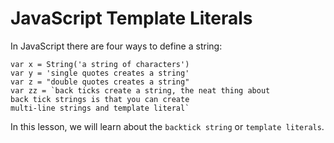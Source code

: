 # JavaScript Template Literals

In JavaScript there are four ways to define a string:

```
var x = String('a string of characters')
var y = 'single quotes creates a string'
var z = "double quotes creates a string"
var zz = `back ticks create a string, the neat thing about
back tick strings is that you can create
multi-line strings and template literal`
```

In this lesson, we will learn about the `backtick string` or `template literals`.
